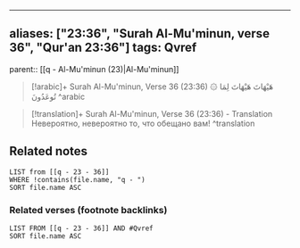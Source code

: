 
---
aliases: ["23:36", "Surah Al-Mu'minun, verse 36", "Qur'an 23:36"]
tags: Qvref
---

parent:: [[q - Al-Mu'minun (23)|Al-Mu'minun]]

> [!arabic]+ Surah Al-Mu'minun, Verse 36 (23:36)
> <span class="quran-arabic">۞ هَيْهَاتَ هَيْهَاتَ لِمَا تُوعَدُونَ</span>
^arabic

> [!translation]+ Surah Al-Mu'minun, Verse 36 (23:36) - Translation
> Невероятно, невероятно то, что обещано вам!
^translation



## Related notes
```dataview
LIST from [[q - 23 - 36]]
WHERE !contains(file.name, "q - ")
SORT file.name ASC
```

### Related verses (footnote backlinks)
```dataview
LIST FROM [[q - 23 - 36]] AND #Qvref
SORT file.name ASC
```

